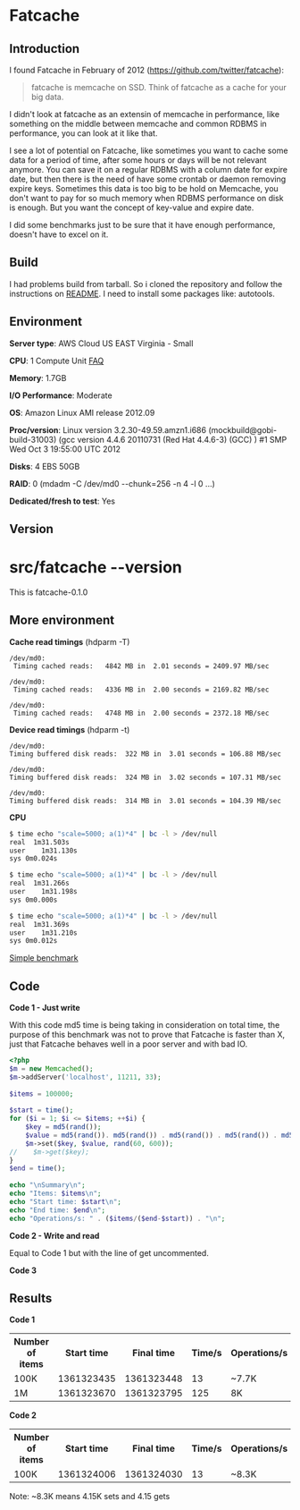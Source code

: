Fatcache
=============================

Introduction
------------

I found Fatcache in February of 2012 (https://github.com/twitter/fatcache):

> fatcache is memcache on SSD. Think of fatcache as a cache for your big data.

I didn't look at fatcache as an extensin of memcache in performance, like something on the middle between memcache and common RDBMS in performance, you can look at it like that.

I see a lot of potential on Fatcache, like sometimes you want to cache some data for a period of time, after some hours or days will be not relevant anymore. You can save it on a regular RDBMS with a column date for expire date, but then there is the need of have some crontab or daemon removing expire keys. Sometimes this data is too big to be hold on Memcache, you don't want to pay for so much memory when RDBMS performance on disk is enough. But you want the concept of key-value and expire date.

I did some benchmarks just to be sure that it have enough performance, doesn't have to excel on it.

Build
------------

I had problems build from tarball. So i cloned the repository and follow the instructions on [README](https://github.com/twitter/fatcache/blob/master/README.md). I need to install some packages like: autotools.

Environment
------------

**Server type**: AWS Cloud US EAST Virginia - Small

**CPU**: 1 Compute Unit [FAQ](http://aws.amazon.com/ec2/faqs/#What_is_an_EC2_Compute_Unit_and_why_did_you_introduce_it)

**Memory**: 1.7GB

**I/O Performance**: Moderate

**OS**: Amazon Linux AMI release 2012.09

**Proc/version**: Linux version 3.2.30-49.59.amzn1.i686 (mockbuild@gobi-build-31003) (gcc version 4.4.6 20110731 (Red Hat 4.4.6-3) (GCC) ) #1 SMP Wed Oct 3 19:55:00 UTC 2012

**Disks**: 4 EBS 50GB

**RAID**: 0 (mdadm -C /dev/md0 --chunk=256 -n 4 -l 0 ...)

**Dedicated/fresh to test**: Yes

Version
------------

# src/fatcache --version
This is fatcache-0.1.0

More environment
------------

**Cache read timings** (hdparm -T)

```
/dev/md0:
 Timing cached reads:   4842 MB in  2.01 seconds = 2409.97 MB/sec

/dev/md0:
 Timing cached reads:   4336 MB in  2.00 seconds = 2169.82 MB/sec

/dev/md0:
 Timing cached reads:   4748 MB in  2.00 seconds = 2372.18 MB/sec
 ```
 
 **Device read timings** (hdparm -t)
 
 ```
/dev/md0:
 Timing buffered disk reads:  322 MB in  3.01 seconds = 106.88 MB/sec

/dev/md0:
 Timing buffered disk reads:  324 MB in  3.02 seconds = 107.31 MB/sec

/dev/md0:
 Timing buffered disk reads:  314 MB in  3.01 seconds = 104.39 MB/sec
 ```
 
**CPU**

 ```bash
$ time echo "scale=5000; a(1)*4" | bc -l > /dev/null
real  1m31.503s
user	1m31.130s
sys	0m0.024s

$ time echo "scale=5000; a(1)*4" | bc -l > /dev/null
real  1m31.266s
user	1m31.198s
sys	0m0.000s

$ time echo "scale=5000; a(1)*4" | bc -l > /dev/null
real  1m31.369s
user	1m31.210s
sys	0m0.012s
```
 
 [Simple benchmark](http://duguo.org/kb/server/test/simple_linux_benchmark.html)
 
Code
------------

**Code 1 - Just write**

With this code md5 time is being taking in consideration on total time, the purpose of this benchmark was not to prove that Fatcache is faster than X, just that Fatcache behaves well in a poor server and with bad IO.

```php
<?php
$m = new Memcached();
$m->addServer('localhost', 11211, 33);
 
$items = 100000;
 
$start = time();
for ($i = 1; $i <= $items; ++$i) {
    $key = md5(rand());
    $value = md5(rand()). md5(rand()) . md5(rand()) . md5(rand()) . md5(rand());
    $m->set($key, $value, rand(60, 600));
//    $m->get($key);
}
$end = time();
 
echo "\nSummary\n";
echo "Items: $items\n";
echo "Start time: $start\n";
echo "End time: $end\n";
echo "Operations/s: " . ($items/($end-$start)) . "\n";
```

**Code 2 - Write and read**

Equal to Code 1 but with the line of get uncommented.

**Code 3**

Results
------------

**Code 1**

<table>
  <tr>
    <th>Number of items</th>
    <th>Start time</th>
    <th>Final time</th>
    <th>Time/s</th>
    <th>Operations/s</th>
  </tr>
  <tr>
    <td>100K</td>
    <td>1361323435</td>
    <td>1361323448</td>
    <td>13</td>
    <td>~7.7K</td>
  </tr>
  <tr>
    <td>1M</td>
    <td>1361323670</td>
    <td>1361323795</td>
    <td>125</td>
    <td>8K</td>
  </tr>  
</table>

**Code 2**

<table>
  <tr>
    <th>Number of items</th>
    <th>Start time</th>
    <th>Final time</th>
    <th>Time/s</th>
    <th>Operations/s</th>
  </tr>
  <tr>
    <td>100K</td>
    <td>1361324006</td>
    <td>1361324030</td>
    <td>13</td>
    <td>~8.3K</td>
  </tr>
</table>

Note: ~8.3K means 4.15K sets and 4.15 gets
